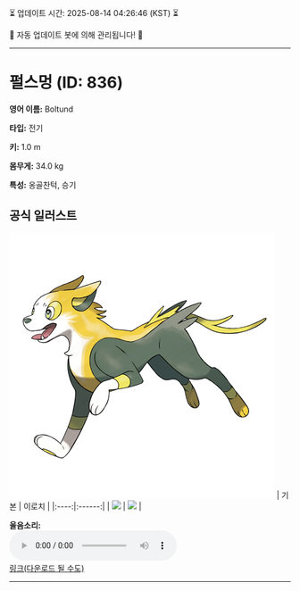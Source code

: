 
⏳ 업데이트 시간: 2025-08-14 04:26:46 (KST) ⏳

🤖 자동 업데이트 봇에 의해 관리됩니다! 🤖

---

# 펄스멍 (ID: 836)
**영어 이름:** Boltund

**타입:** 전기

**키:** 1.0 m

**몸무게:** 34.0 kg

**특성:** 옹골찬턱, 승기

## 공식 일러스트
![](https://raw.githubusercontent.com/PokeAPI/sprites/master/sprites/pokemon/other/official-artwork/836.png)
| 기본 | 이로치 |
|:----:|:------:|
| <img src="http://play.pokemonshowdown.com/sprites/ani/boltund.gif" width="200"> | <img src="http://play.pokemonshowdown.com/sprites/ani-shiny/boltund.gif" width="200"> |

**울음소리:**<br><audio controls src="https://raw.githubusercontent.com/PokeAPI/cries/main/cries/pokemon/latest/836.ogg"></audio><br> [링크(다운로드 될 수도)](https://raw.githubusercontent.com/PokeAPI/cries/main/cries/pokemon/latest/836.ogg)


---
